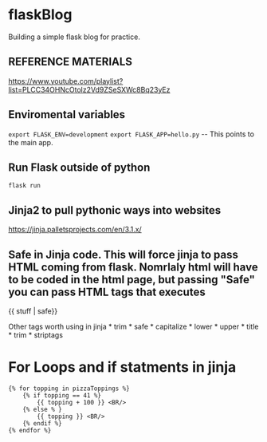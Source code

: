 # flaskBlog
Building a simple flask blog for practice. 


## REFERENCE MATERIALS
https://www.youtube.com/playlist?list=PLCC34OHNcOtolz2Vd9ZSeSXWc8Bq23yEz


## Enviromental variables 
`export FLASK_ENV=development`
`export FLASK_APP=hello.py` -- This points to the main app. 

## Run Flask outside of python
`flask run`

## Jinja2 to pull pythonic ways into websites
https://jinja.palletsprojects.com/en/3.1.x/

## Safe in Jinja code. This will force jinja to pass HTML coming from flask. Nomrlaly html will have to be coded in the html page, but passing "Safe" you can pass HTML tags that executes
<p>{{ stuff | safe}}</p>
Other tags worth using in jinja
* trim
* safe
* capitalize
* lower
* upper
* title
* trim
* striptags

# For Loops and if statments in jinja
```
{% for topping in pizzaToppings %}
    {% if topping == 41 %}
        {{ topping + 100 }} <BR/>
    {% else % }
        {{ topping }} <BR/>
    {% endif %}
{% endfor %}

```